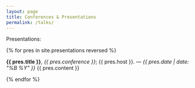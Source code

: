 ```yaml
---
layout: page
title: Conferences & Presentations
permalink: /talks/
---
```


Presentations:

{% for pres in site.presentations reversed %}

**{{ pres.title }}**, _{{ pres.conference }}_; {{ pres.host }}. — _{{ pres.date | date: "%B %Y" }}_
{{ pres.content }}

{% endfor %}
